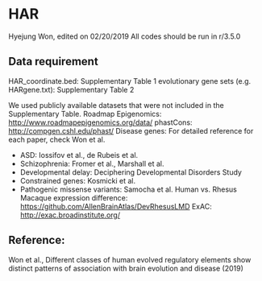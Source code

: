 # HAR
Hyejung Won, edited on 02/20/2019
All codes should be run in r/3.5.0

## Data requirement
HAR_coordinate.bed: Supplementary Table 1
evolutionary gene sets (e.g. HARgene.txt): Supplementary Table 2

We used publicly available datasets that were not included in the Supplementary Table. 
Roadmap Epigenomics: http://www.roadmapepigenomics.org/data/
phastCons: http://compgen.cshl.edu/phast/
Disease genes: For detailed reference for each paper, check Won et al. 
- ASD: Iossifov et al., de Rubeis et al.
- Schizophrenia: Fromer et al., Marshall et al.
- Developmental delay: Deciphering Developmental Disorders Study
- Constrained genes: Kosmicki et al.
- Pathogenic missense variants: Samocha et al.
Human vs. Rhesus Macaque expression difference: https://github.com/AllenBrainAtlas/DevRhesusLMD
ExAC: http://exac.broadinstitute.org/

## Reference: 
Won et al., Different classes of human evolved regulatory elements show distinct patterns of association with brain evolution and disease (2019)
